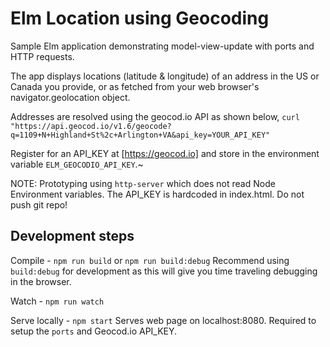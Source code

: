 # Elm Location using Geocoding

Sample Elm application demonstrating model-view-update with ports and HTTP requests.

The app displays locations (latitude & longitude) of an address in the US or Canada you provide, or as fetched from your web browser's navigator.geolocation object.

Addresses are resolved using the geocod.io API as shown below,
  `curl "https://api.geocod.io/v1.6/geocode?q=1109+N+Highland+St%2c+Arlington+VA&api_key=YOUR_API_KEY"`

Register for an API_KEY at [https://geocod.io] and store in the environment variable `ELM_GEOCODIO_API_KEY`.~

NOTE: Prototyping using `http-server` which does not read Node Environment variables. The API_KEY is hardcoded in index.html.
Do not push git repo!


## Development steps

Compile - `npm run build` or `npm run build:debug`
  Recommend using `build:debug` for development as this will give you time traveling debugging in the browser.

Watch - `npm run watch`

Serve locally - `npm start`
  Serves web page on localhost:8080. Required to setup the `ports` and Geocod.io API_KEY.
